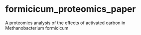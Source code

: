 # formicicum_proteomics_paper
A proteomics analysis of the effects of activated carbon in Methanobacterium formicicum

